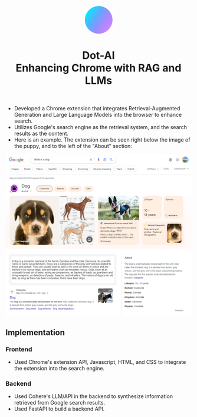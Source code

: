 <div align="center">
  <img src="https://github.com/merrickliu888/dot-ai/blob/main/chrome-extension/extension/icons/dot.png" alt="Dot" width="75">  
  <h1>Dot-AI<br> Enhancing Chrome with RAG and LLMs</h1>
  <br>
</div>

-   Developed a Chrome extension that integrates Retrieval-Augmented Generation and Large Language Models into the browser to enhance search.
-   Utilizes Google's search engine as the retrieval system, and the search results as the content.
-   Here is an example. The extension can be seen right below the image of the puppy, and to the left of the "About" section:
<img src="https://github.com/merrickliu888/dot-ai/blob/main/public/Example.png" alt="Example">

## Implementation
### Frontend

-   Used Chrome's extension API, Javascript, HTML, and CSS to integrate the extension into the search engine.

### Backend

-   Used Cohere's LLM/API in the backend to synthesize information retrieved from Google search results.
-   Used FastAPI to build a backend API.
